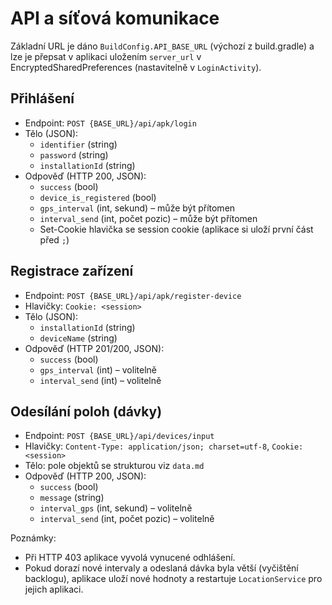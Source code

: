 # API a síťová komunikace

Základní URL je dáno `BuildConfig.API_BASE_URL` (výchozí z build.gradle) a lze je přepsat v aplikaci uložením `server_url` v EncryptedSharedPreferences (nastavitelně v `LoginActivity`).

## Přihlášení
- Endpoint: `POST {BASE_URL}/api/apk/login`
- Tělo (JSON):
  - `identifier` (string)
  - `password` (string)
  - `installationId` (string)
- Odpověď (HTTP 200, JSON):
  - `success` (bool)
  - `device_is_registered` (bool)
  - `gps_interval` (int, sekund) – může být přítomen
  - `interval_send` (int, počet pozic) – může být přítomen
  - Set-Cookie hlavička se session cookie (aplikace si uloží první část před `;`)

## Registrace zařízení
- Endpoint: `POST {BASE_URL}/api/apk/register-device`
- Hlavičky: `Cookie: <session>`
- Tělo (JSON):
  - `installationId` (string)
  - `deviceName` (string)
- Odpověď (HTTP 201/200, JSON):
  - `success` (bool)
  - `gps_interval` (int) – volitelně
  - `interval_send` (int) – volitelně

## Odesílání poloh (dávky)
- Endpoint: `POST {BASE_URL}/api/devices/input`
- Hlavičky: `Content-Type: application/json; charset=utf-8`, `Cookie: <session>`
- Tělo: pole objektů se strukturou viz `data.md`
- Odpověď (HTTP 200, JSON):
  - `success` (bool)
  - `message` (string)
  - `interval_gps` (int, sekund) – volitelně
  - `interval_send` (int, počet pozic) – volitelně

Poznámky:
- Při HTTP 403 aplikace vyvolá vynucené odhlášení.
- Pokud dorazí nové intervaly a odeslaná dávka byla větší (vyčištění backlogu), aplikace uloží nové hodnoty a restartuje `LocationService` pro jejich aplikaci.